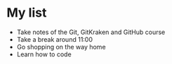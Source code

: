 # My list
+ Take notes of the Git, GitKraken and GitHub course
+ Take a break around 11:00
+ Go shopping on the way home
+ Learn how to code
